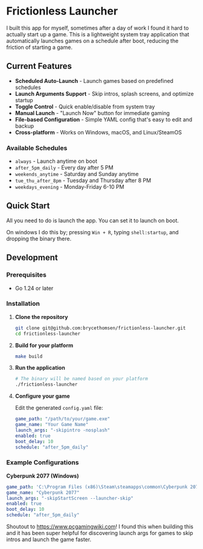# Frictionless Launcher

I built this app for myself, sometimes after a day of work I found it hard to actually start up a game. This is a lightweight system tray application that automatically launches games on a schedule after boot, reducing the friction of starting a game.



## Current Features

- **Scheduled Auto-Launch** - Launch games based on predefined schedules
- **Launch Arguments Support** - Skip intros, splash screens, and optimize startup
- **Toggle Control** - Quick enable/disable from system tray
- **Manual Launch** - "Launch Now" button for immediate gaming
- **File-based Configuration** - Simple YAML config that's easy to edit and backup
- **Cross-platform** - Works on Windows, macOS, and Linux/SteamOS

### Available Schedules

- `always` - Launch anytime on boot
- `after_5pm_daily` - Every day after 5 PM
- `weekends_anytime` - Saturday and Sunday anytime  
- `tue_thu_after_8pm` - Tuesday and Thursday after 8 PM
- `weekdays_evening` - Monday-Friday 6-10 PM

## Quick Start

All you need to do is launch the app. You can set it to launch on boot.

On windows I do this by; pressing `Win + R`, typing `shell:startup`, and dropping the binary there.


## Development

### Prerequisites
- Go 1.24 or later

### Installation

1. **Clone the repository**
   ```bash
   git clone git@github.com:brycethomsen/frictionless-launcher.git
   cd frictionless-launcher
   ```

2. **Build for your platform**
   ```bash
   make build
   ```

3. **Run the application**
   ```bash
   # The binary will be named based on your platform
   ./frictionless-launcher
   ```

4. **Configure your game**
   
   Edit the generated `config.yaml` file:
   ```yaml
   game_path: "/path/to/your/game.exe"
   game_name: "Your Game Name"
   launch_args: "-skipintro -nosplash"
   enabled: true
   boot_delay: 10
   schedule: "after_5pm_daily"
   ```

### Example Configurations

**Cyberpunk 2077 (Windows)**
```yaml
game_path: 'C:\Program Files (x86)\Steam\steamapps\common\Cyberpunk 2077\bin\x64\Cyberpunk2077.exe'
game_name: "Cyberpunk 2077"
launch_args: "-skipStartScreen --launcher-skip"
enabled: true
boot_delay: 10
schedule: "after_5pm_daily"
```

Shoutout to https://www.pcgamingwiki.com! I found this when building this and it has been super helpful for discovering launch args for games to skip intros and launch the game faster.
